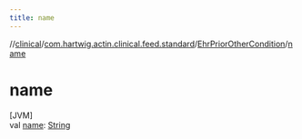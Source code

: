 ```yaml
---
title: name
---
```

//[clinical](../../../index.html)/[com.hartwig.actin.clinical.feed.standard](../index.html)/[EhrPriorOtherCondition](index.html)/[name](name.html)



# name



[JVM]\
val [name](name.html): [String](https://kotlinlang.org/api/latest/jvm/stdlib/kotlin/-string/index.html)




